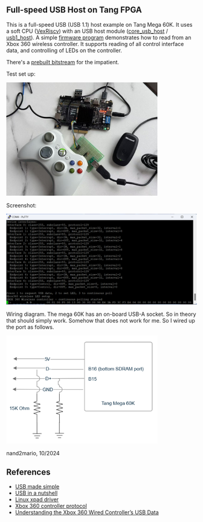 
## Full-speed USB Host on Tang FPGA

This is a full-speed USB (USB 1.1) host example on Tang Mega 60K. It uses a soft CPU ([VexRiscv](https://github.com/SpinalHDL/VexRiscv)) with an USB host module ([core_usb_host](https://github.com/ultraembedded/core_usb_host) / [usb1_host](https://github.com/dineshannayya/usb1_host)). A simple [firmware program](firmware) demonstrates how to read from an Xbox 360 wireless controller. It supports reading of all control interface data, and controlling of LEDs on the controller.

There's a [prebuilt bitstream](https://github.com/nand2mario/usb_host_example/raw/refs/heads/master/usb_host.fs.zip) for the impatient.

Test set up:

<img src="doc/setup.jpg" width=400>

Screenshot:

<img src="doc/screenshot.png" width=600>

Wiring diagram. The mega 60K has an on-board USB-A socket. So in theory that should simply work. Somehow that does not work for me. So I wired up the port as follows.

<img src="doc/wiring.png" width=400>

nand2mario, 10/2024

## References
* [USB made simple](https://www.usbmadesimple.co.uk/)
* [USB in a nutshell](https://www.beyondlogic.org/usbnutshell/)
* [Linux xpad driver](https://github.com/paroj/xpad)
* [Xbox 360 controller protocol](https://github.com/xboxdrv/xboxdrv/blob/stable/PROTOCOL)
* [Understanding the Xbox 360 Wired Controller’s USB Data](https://www.partsnotincluded.com/understanding-the-xbox-360-wired-controllers-usb-data/)
